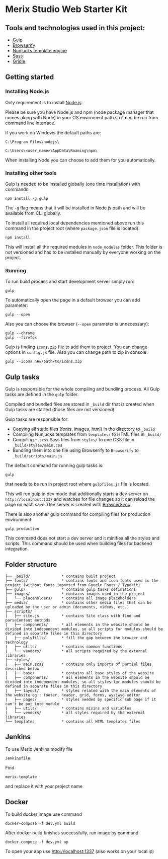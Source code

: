# Merix Studio Web Starter Kit

## Tools and technologies used in this project:

- [Gulp](http://gulpjs.com/)
- [Browserify](http://browserify.org/)
- [Nunjucks template engine](https://mozilla.github.io/nunjucks/)
- [Sass](http://sass-lang.com/)
- [Gridle](http://gridle.org/)

## Getting started

### Installing Node.js

Only requirement is to install [Node.js](https://nodejs.org/).

Please be sure you have Node.js and npm (node package manager that comes along with Node) in your OS enviroment path so it can be run from command line interface.

If you work on Windows the default paths are:

`C:\Program Files\nodejs\`

`C:\Users\<user_name>\AppData\Roaming\npm\`

When installing Node you can choose to add them for you automatically.

### Installing other tools

Gulp is needed to be installed globally (one time installation) with commands:

```
npm install -g gulp
```

The `-g` flag means that it will be installed in Node.js path and will be available from CLI globally.

To install all required local dependencies mentioned above run this command in the project root (where `package.json` file is located):

```
npm install
```

This will install all the required modules in `node_modules` folder. This folder is not versioned and has to be installed manually by everyone working on the project.

### Running

To run build process and start development server simply run:

```
gulp
```

To automatically open the page in a default browser you can add parameter:

```
gulp --open
```

Also you can choose the browser (`--open` parameter is unnecessary):

```
gulp --chrome
gulp --firefox
```

Gulp is finding `icons.zip` file to add them to project. You can change options in `config.js` file. Also you can change path to zip in console:

```
gulp --icons new/path/to/icons.zip
```

## Gulp tasks

Gulp is responsible for the whole compiling and bundling process. All Gulp tasks are defined in the `gulp` folder.

Compiled and bundled files are stored in `_build` dir that is created when Gulp tasks are started (those files are not versioned).

Gulp tasks are responsible for:

- Copying all static files (fonts, images, html) in the directory to `_build`
- Compiling Nunjucks templates from `templates/` to HTML files in `_build/`
- Compiling `*.scss` Sass files from `styles/` to one CSS file in `_build/styles/main.css`
- Bundling them into one file using Browserify to `Browserify` to `_build/scripts/main.js`

The default command for running gulp tasks is:

```
gulp
```

that needs to be run in project root where `gulpfiles.js` file is located.

This will run gulp in dev mode that additionally starts a dev server on `http://localhost:1337` and watches for file changes so it can reload the page on each save. Dev server is created with [BrowserSync](https://www.browsersync.io/).

There is also another gulp command for compiling files for production environment:

```
gulp production
```

This command does not start a dev server and it minifies all the styles and scripts. This command should be used when building files for backend integration.

## Folder structure

```
├── _build/              * contains built project
├── fonts/               * contains fonts and icon fonts used in the project (without fonts imported from Google Fonts / Typekit)
├── gulp/                * contains gulp tasks definitions
├── images/              * contains images used in the project
|   └── placeholders/    * contains all image placeholders
├── media/               * contains other media files that can be uploaded by the user or admin (documents, videos, etc.)
├── scripts/
|   ├── site.js          * contains Site class with find and parseContent methods
|   ├── components/      * all elements in the website should be divided into independent modules, so all scripts for modules should be defined in separate files in this directory
|   ├── polyfills/       * fill the gap between the browser and technology
|   ├── utils/           * contains common functions
|   └── vendors/         * all scripts required by the external libraries
├── styles/
|   ├── main.scss        * contains only imports of partial files described below
|   ├── base/            * contains all base styles of the website
|   ├── components/      * all elements in the website should be divided into independent modules, so all styles for modules should be defined in separate files in this directory
|   ├── layout/          * styles related with the main elements of the website eg.: footer, header, grid, forms, wysiwyg editor
|   ├── pages/           * styles needed by specific sub page if it can't be put into module
|   ├── utils/           * contains mixins and variables
|   └── vendors/         * all styles required by the external libraries
└── templates            * contains all HTML templates files
```

## Jenkins
To use Merix Jenkins modify file
```
Jenkinsfile
```
Find
```
merix-template
```
and replace it with your project name

## Docker
To build docker image use command
```
docker-compose -f dev.yml build
```
After docker build finishes successfully, run image by command
```
docker-compose -f dev.yml up
```
To open your app use [http://localhost:1337](http://localhost:1337) (also works on your local ip)
